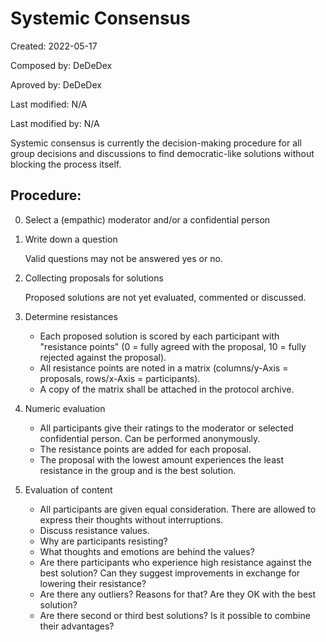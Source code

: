 # Systemic Consensus

Created:            2022-05-17

Composed by:        DeDeDex

Aproved by:         DeDeDex

Last modified:      N/A

Last modified by:   N/A

Systemic consensus is currently the decision-making procedure for all group decisions and discussions to find democratic-like solutions without blocking the process itself.

## Procedure:
0.	Select a (empathic) moderator and/or a confidential person

1.	Write down a question

	Valid questions may not be answered yes or no.

2.	Collecting proposals for solutions

	Proposed solutions are not yet evaluated, commented or discussed.

3.	Determine resistances

	- Each proposed solution is scored by each participant with "resistance points" (0 = fully agreed with the proposal, 10 = fully rejected against the proposal).
	- All resistance points are noted in a matrix (columns/y-Axis = proposals, rows/x-Axis = participants).
	- A copy of the matrix shall be attached in the protocol archive.

4.	Numeric evaluation

	- All participants give their ratings to the moderator or selected confidential person. Can be performed anonymously.
	- The resistance points are added for each proposal.
	- The proposal with the lowest amount experiences the least resistance in the group and is the best solution.

5.	Evaluation of content

	- All participants are given equal consideration. There are allowed to express their thoughts without interruptions.
	- Discuss resistance values.
	- Why are participants resisting?
	- What thoughts and emotions are behind the values?
	- Are there participants who experience high resistance against the best solution? Can they suggest improvements in exchange for lowering their resistance?
	- Are there any outliers? Reasons for that? Are they OK with the best solution?
	- Are there second or third best solutions? Is it possible to combine their advantages?
